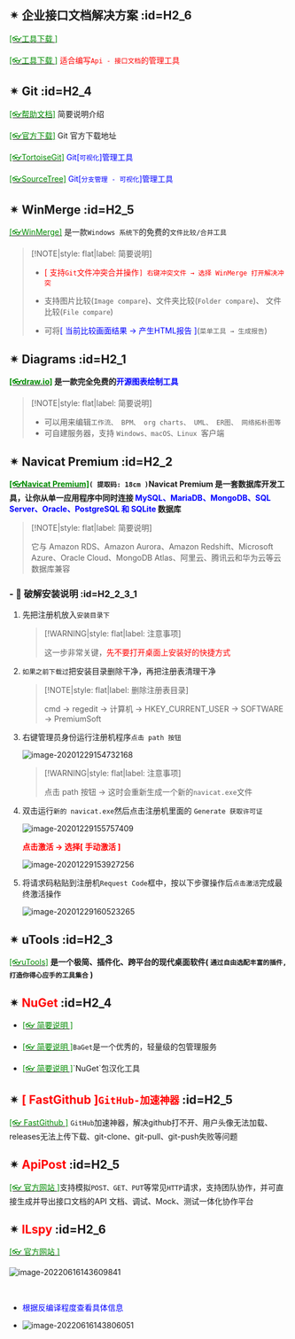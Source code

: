 <br/>

## ✴ 企业接口文档解决方案 :id=H2_6

[<span style='color:#008B00'>[👓工具下载 ]</span>](https://mp.weixin.qq.com/s?__biz=MzI3MDE0NzYwNA==&mid=2651442666&idx=2&sn=3459d7e8278b1086664c555af1fef44b&chksm=f128e491c65f6d87cde915e1836816a8c1308a7ff0c9e144a5082a0c9e3bf60cb19926ac0445&mpshare=1&scene=23&srcid=0313s0bbaPBQXXRSlFXdrNcR&sharer_sharetime=1615614640716&sharer_shareid=59de2f213c6a6639f6a4600116f6fabf#rd ':target=_blank') 

[<span style='color:#008B00'>[👓工具下载 ]</span>](https://mp.weixin.qq.com/s?__biz=MzI3MDE0NzYwNA==&mid=2651444851&idx=3&sn=bf5c17ec5e51976e1c7dcb6fec60c214&chksm=f128ff08c65f761e37828226e64f453b8f4fdb75379f09043971fc7f2c0bd3bed553b1e527aa&mpshare=1&scene=23&srcid=0714w42gaLU0ty6Yq3EWvQFF&sharer_sharetime=1626230209057&sharer_shareid=59de2f213c6a6639f6a4600116f6fabf#rd ':target=_blank') <span style='color:red'>适合编写`Api - 接口文档`的管理工具</span>

## ✴ Git :id=H2_4

[<span style='color:#008B00'>[👓帮助文档]</span>](https://docsifys.gitee.io/docs5/ ':target=_blank') 简要说明介绍

[<span style='color:#008B00'>[👓官方下载]</span>](https://git-scm.com/ ':target=_blank') Git 官方下载地址

[<span style='color:#008B00'>[👓TortoiseGit]</span>](https://tortoisegit.org/download/ ':target=_blank')<span style='color:Blue'> Git[`可视化`]管理工具</span>

[<span style='color:#008B00'>[👓SourceTree]</span>](https://www.sourcetreeapp.com/ ':target=_blank')<span style='color:Blue'> Git[`分支管理 - 可视化`]管理工具</span>



## ✴ WinMerge :id=H2_5

[<span style='color:#008B00'>[👓WinMerge]</span>](https://winmerge.org/ ':target=_blank') 是一款`Windows 系统下`的免费的`文件比较/合并工具`

>[!NOTE|style: flat|label: 简要说明]
>
>- <span style='color:red'>[ 支持`Git`文件冲突合并操作`] 右键冲突文件 → 选择 WinMerge 打开解决冲突` </span>
>
>- 支持图片比较(`Image compare`)、文件夹比较(`Folder compare`)、 文件比较(`File compare`)
>- 可将<span style='color:Blue'>[ 当前比较画面结果 → 产生HTML报告 ]</span>(`菜单工具 → 生成报告`)



## ✴ Diagrams :id=H2_1

**[<span style='color:#008B00'>[👓draw.io]</span>](https://www.diagrams.net/ ':target=_blank') 是一款完全免费的<span style='color:Blue'>开源图表绘制工具</span>**

>[!NOTE|style: flat|label: 简要说明]
>
>- 可以用来编辑`工作流、 BPM、 org charts、 UML、 ER图、 网络拓朴图等`
>- 可自建服务器，支持 `Windows、macOS、Linux `客户端

## ✴ Navicat Premium :id=H2_2

**[<span style='color:#008B00'>[👓Navicat Premium]</span>](https://pan.baidu.com/s/19dYrI8j9LfWtL2Umx4dD5Q ':target=_blank')`( 提取码: 18cm )`Navicat Premium 是一套数据库开发工具，让你从单一应用程序中同时连接 <span style='color:Blue'>MySQL、MariaDB、MongoDB、SQL Server、Oracle、PostgreSQL 和 SQLite</span> 数据库**

>[!NOTE|style: flat|label: 简要说明]
>
>它与 Amazon RDS、Amazon Aurora、Amazon Redshift、Microsoft Azure、Oracle Cloud、MongoDB Atlas、阿里云、腾讯云和华为云等云数据库兼容

### - 🔸 破解安装说明 :id=H2_2_3_1

1. 先把注册机放入`安装目录下`

   >[!WARNING|style: flat|label: 注意事项]
   >
   >这一步非常关键，<span style='color:red'>先不要打开桌面上安装好的快捷方式</span>

2. `如果之前下载过`把安装目录删除干净，再把注册表清理干净

   >[!NOTE|style: flat|label: 删除注册表目录]
   >
   >cmd → regedit → 计算机 → HKEY_CURRENT_USER → SOFTWARE → PremiumSoft

3. 右键管理员身份运行注册机程序`点击 path 按钮`

   ![image-20201229154732168](wwwroot/images/image-20201229154732168.png ':size=400')

   >[!WARNING|style: flat|label: 注意事项]
   >
   >点击 path 按钮  → 这时会重新生成一个新的`navicat.exe`文件

4. 双击运行`新的 navicat.exe`然后点击注册机里面的 `Generate 获取许可证`

   ![image-20201229155757409](wwwroot/images/image-20201229155757409.png ':size=400')

   **<span style='color:red'>点击激活  →  选择[ 手动激活 ]</span>**

   ![image-20201229153927256](wwwroot/images/image-20201229153927256.png ':size=400')

5. 将请求码粘贴到注册机`Request Code`框中，按以下步骤操作后`点击激活`完成最终激活操作

   ![image-20201229160523265](wwwroot/images/image-20201229160523265.png ':size=400')

## ✴ uTools :id=H2_3

[<span style='color:#008B00'>[👓uTools]</span>](https://www.u.tools/ ':target=_blank') **是一个极简、插件化、跨平台的现代桌面软件( `通过自由选配丰富的插件, 打造你得心应手的工具集合` )**



## ✴ <span style='color:red'>NuGet</span> :id=H2_4

- [<span style='color:#008B00'>[👓 简要说明 ]</span>](https://mp.weixin.qq.com/s?__biz=MzAwNTMxMzg1MA==&mid=2654089798&idx=4&sn=aa6b711edcb7dabac2d7603d7f8b0e62&chksm=80d81613b7af9f0585d8e33eed29ea12d04e3435f63dba258e4cf7a8bb1812f573c92dce3f36&mpshare=1&scene=23&srcid=0505gWaG5Thc2MPzJQTNBR6A&sharer_sharetime=1651712499829&sharer_shareid=a6c83a6b87e114417312bf85e473adcb#rd ':target=_blank')

- [<span style='color:#008B00'>[👓 简要说明 ]</span>](https://mp.weixin.qq.com/s?__biz=MzAwNTMxMzg1MA==&mid=2654083296&idx=4&sn=4bc93f543597d2c9a4d92f5a38aa2272&chksm=80d83cb5b7afb5a3fd1c46f509bcc60d80b4298f298cbd0ccf67f98adef36e93e33cde3cc612&mpshare=1&scene=23&srcid=0408dWKjzuyp7NbXJm4N0U91&sharer_sharetime=1617849254481&sharer_shareid=59de2f213c6a6639f6a4600116f6fabf#rd ':target=_blank')`BaGet`是一个优秀的，轻量级的包管理服务

- [<span style='color:#008B00'>[👓 简要说明 ]</span>](https://mp.weixin.qq.com/s?__biz=MzAwNTMxMzg1MA==&mid=2654089640&idx=3&sn=16f4970364830ae2b01dbb4d3880aa37&chksm=80d815fdb7af9ceb5a8743a822a90f2a113c725af96478f32c02339cdb7e7e6e6a6cf160356c&mpshare=1&scene=23&srcid=04270v3mAOQTWvAKrvx22l9D&sharer_sharetime=1651028520317&sharer_shareid=a6c83a6b87e114417312bf85e473adcb#rd':target=_blank')`NuGet`包汉化工具



## ✴ <span style='color:red'>[ FastGithub ]`GitHub-加速神器`</span> :id=H2_5

[<span style='color:#008B00'>[👓 FastGithub ]</span>](https://mp.weixin.qq.com/s?__biz=MzAwNTMxMzg1MA==&mid=2654085433&idx=2&sn=cdbd5816b62e59f36ab3717d4b8d0572&chksm=80d8056cb7af8c7aea3f91aa70dd1d1b07539c0227c40e6124e176df1178c712c8527530ba3d&mpshare=1&scene=23&srcid=0816DCkjjUGr8kSyDLCFRqLq&sharer_sharetime=1629071323639&sharer_shareid=59de2f213c6a6639f6a4600116f6fabf#rd ':target=_blank') `GitHub`加速神器，解决github打不开、用户头像无法加载、releases无法上传下载、git-clone、git-pull、git-push失败等问题

## ✴ <span style='color:red'>ApiPost</span> :id=H2_5

[<span style='color:#008B00'>[👓 官方网站 ]</span>](https://www.apipost.cn/ ':target=_blank')支持模拟`POST、GET、PUT`等常见`HTTP`请求，支持团队协作，并可直接生成并导出接口文档的API 文档、调试、Mock、测试一体化协作平台

## ✴ <span style='color:red'>ILspy</span> :id=H2_6

[<span style='color:#008B00'>[👓 官方网站 ]</span>](https://github.com/icsharpcode/ILSpy/releases ':target=_blank') 

![image-20220616143609841](wwwroot/DocImages/image-20220616143609841.png)

<br/>

- <span style='color:Blue'>根据反编译程度查看具体信息</span>

- ![image-20220616143806051](wwwroot/DocImages/image-20220616143806051.png)



